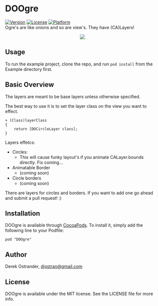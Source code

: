 # DOOgre

[![Version](https://img.shields.io/cocoapods/v/DOOgre.svg?style=flat)](http://cocoapods.org/pods/DOOgre)
[![License](https://img.shields.io/cocoapods/l/DOOgre.svg?style=flat)](http://cocoapods.org/pods/DOOgre)
[![Platform](https://img.shields.io/cocoapods/p/DOOgre.svg?style=flat)](http://cocoapods.org/pods/DOOgre)  
Ogre's are like onions and so are view's. They have (CA)Layers!

<p align="center"><img src="https://github.com/dostrander/DOOgre/blob/master/ogres-are-like-onion.gif"/></p>

## Usage

To run the example project, clone the repo, and run `pod install` from the Example directory first.

## Basic Overview  
The layers are meant to be base layers unless otherwise specified.  

The best way to use it is to set the layer class on the view you want to effect.

```
+ (Class)layerClass 
{
	return [DOCircleLayer class];
}
```
Layers effetcs:  

*   Circles:
	* This will cause funky layout's if you animate CALayer.bounds directly. Fix coming...
* 	Animatable Border 
	*  (coming soon)
* 	Circle borders 
	*   (coming soon)
	
There are layers for circles and borders. If you want to add one go ahead and submit a pull request! :)


## Installation

DOOgre is available through [CocoaPods](http://cocoapods.org). To install
it, simply add the following line to your Podfile:

```        
pod "DOOgre"
```

## Author

Derek Ostrander, djostran@gmail.com

## License

DOOgre is available under the MIT license. See the LICENSE file for more info.
